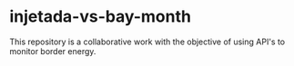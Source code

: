 # injetada-vs-bay-month
 This repository is a collaborative work with the objective of using API's to monitor border energy.
